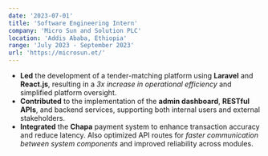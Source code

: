 ```yaml
---
date: '2023-07-01'
title: 'Software Engineering Intern'
company: 'Micro Sun and Solution PLC'
location: 'Addis Ababa, Ethiopia'
range: 'July 2023 - September 2023'
url: 'https://microsun.et/'
---
```


- **Led** the development of a tender-matching platform using **Laravel** and **React.js**, resulting in a _3x increase in operational efficiency_ and simplified platform oversight.
- **Contributed** to the implementation of the **admin dashboard**, **RESTful APIs**, and backend services, supporting both internal users and external stakeholders.
- **Integrated** the **Chapa** payment system to enhance transaction accuracy and reduce latency. Also optimized API routes for _faster communication between system components_ and improved reliability across modules.
